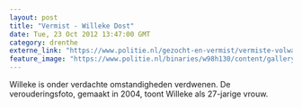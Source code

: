 ```yaml
---
layout: post
title: "Vermist - Willeke Dost"
date: Tue, 23 Oct 2012 13:47:00 GMT
category: drenthe
externe_link: "https://www.politie.nl/gezocht-en-vermist/vermiste-volwassenen/1992/januari/01-willeke-dost.html"
feature_image: "https://www.politie.nl/binaries/w98h130/content/gallery/politie/vermist/vermiste-volwassenen/1992/januari/willeke-dost.jpg"
---
```


Willeke is onder verdachte omstandigheden verdwenen. De verouderingsfoto, gemaakt in 2004, toont Willeke als 27-jarige vrouw.
